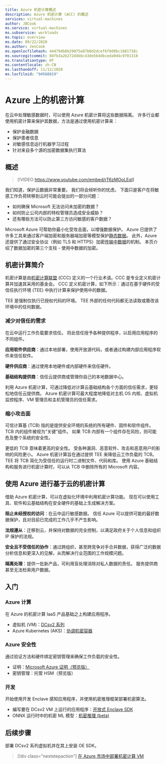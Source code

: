 ```yaml
---
title: Azure 机密计算概述
description: Azure 机密计算 (ACC) 的概述
services: virtual-machines
author: JBCook
ms.service: virtual-machines
ms.subservice: workloads
ms.topic: overview
ms.date: 09/22/2020
ms.author: JenCook
ms.openlocfilehash: 44479db6b29075e87b0d2dcef6f0d9bc1881738c
ms.sourcegitcommit: 04fb3a2b272d4bbc43de5b4dbceda9d4c9701310
ms.translationtype: HT
ms.contentlocale: zh-CN
ms.lasthandoff: 11/12/2020
ms.locfileid: "94560819"
---
```

# <a name="confidential-computing-on-azure"></a>Azure 上的机密计算

在云中处理敏感数据时，可以使用 Azure 机密计算将这些数据隔离。 许多行业都使用机密计算来保护其数据，方法是通过使用机密计算来：

- 保护金融数据
- 保护患者信息
- 对敏感信息运行机器学习过程
- 针对来自多个源的加密数据集执行算法


## <a name="overview"></a>概述
<p><p>


> [!VIDEO https://www.youtube.com/embed/rT6zMOoLEqI]

我们知道，保护云数据非常重要。 我们将会倾听你的忧虑。 下面只是客户在将敏感工作负荷转移到云时可能会提出的一部分问题： 

- 如何确保 Microsoft 无法访问未加密的数据？
- 如何防止公司内部的特权管理员造成安全威胁？
- 还有哪些方法可以防止第三方访问敏感的客户数据？

Microsoft Azure 可帮助你最小化受攻击面，以增强数据保护。 Azure 已提供了许多工具来通过客户端加密和服务器端加密等模型保护[静态数据](../security/fundamentals/encryption-atrest.md)。 此外，Azure 还提供了通过安全协议（例如 TLS 和 HTTPS）加密[传输中数据](../security/fundamentals/data-encryption-best-practices.md#protect-data-in-transit)的机制。 本页介绍了数据加密的第三个支柱 - 使用中数据的加密。

## <a name="introduction-to-confidential-computing"></a>机密计算简介  

机密计算是由[机密计算联盟](https://confidentialcomputing.io/) (CCC) 定义的一个行业术语。CCC 是专业定义机密计算并加速其采用的基金会。 CCC 定义机密计算，如下所示：通过在基于硬件的受信任执行环境 (TEE) 中执行计算来保护使用中的数据。

TEE 是强制仅执行已授权代码的环境。 TEE 外部的任何代码都无法读取或篡改该环境中的任何数据。 

### <a name="lessen-the-need-for-trust"></a>减少对信任的需求
在云中运行工作负载要求信任。 将此信任授予各种提供程序，以启用应用程序的不同组件。


**应用软件供应商**：通过本地部署，使用开放源代码，或者通过构建内部应用程序软件来信任软件。

**硬件供应商**：通过使用本地硬件或内部硬件来信任硬件。 

**基础结构提供商**：信任云提供商或管理你自己的本地数据中心。


利用 Azure 机密计算，可通过降低对计算云基础结构各个方面的信任需求，更轻松地信任云提供商。 Azure 机密计算可最大程度地降低对主机 OS 内核、虚拟机监控程序、VM 管理员和主机管理员的信任需求。

### <a name="reducing-the-attack-surface"></a>缩小攻击面
可信计算基 (TCB) 指的是提供安全环境的系统的所有硬件、固件和软件组件。 TCB 内的组件被视为“关键”组件。 如果 TCB 内部有一个组件存在风险，则可能危及整个系统的安全性。 

更低的 TCB 意味着更高的安全性。 受各种漏洞、恶意软件、攻击和恶意用户的影响的风险更小。 Azure 机密计算旨在通过提供 TEE 来降低云工作负载的 TCB。 TEE 将 TCB 简化为受信任的运行时二进制文件、代码和库。 使用 Azure 基础结构和服务进行机密计算时，可以从 TCB 中删除所有的 Microsoft 内容。


## <a name="using-azure-for-cloud-based-confidential-computing"></a>使用 Azure 进行基于云的机密计算 <a id="cc-on-azure"></a>

借助 Azure 机密计算，可以在虚拟化环境中利用机密计算功能。 现在可以使用工具、软件和云基础结构在安全硬件的基础上生成解决方案。  

**阻止未经授权的访问**：在云中运行敏感数据。 信任 Azure 可以提供可能的最好数据保护，且对目前已完成的工作几乎不产生影响。

**法规遵从**：迁移到云，并保持对数据的完全控制，以满足政府关于个人信息和组织 IP 保护的法规。

**安全且不受信任的协作**：通过跨组织，甚至跨竞争对手合并数据，获得广泛的数据分析信息和更深入的见解，从而解决行业范围的工作规模问题。

**隔离处理**：提供一批新产品，可利用盲处理消除对私人数据的责任。 服务提供商甚至无法检索用户数据。 

## <a name="get-started"></a>入门
### <a name="azure-compute"></a>Azure 计算
在 Azure 的机密计算 IaaS 产品基础之上构建应用程序。
- 虚拟机 (VM)：[DCsv2 系列](confidential-computing-enclaves.md)
- Azure Kubernetes (AKS)：[协调机密容器](confidential-nodes-aks-overview.md)

### <a name="azure-security"></a>Azure 安全性 
通过验证方法和硬件绑定密钥管理来确保工作负载的安全性。 
- 证明：[Microsoft Azure 证明（预览版）](../attestation/overview.md)
- 密钥管理：托管 HSM（预览版）

### <a name="develop"></a>开发
开始使用开发 Enclave 感知应用程序，并使用机密推理框架部署机密算法。
- 编写要在 DCsv2 VM 上运行的应用程序：[开放式 Enclave SDK](https://github.com/openenclave/openenclave)
- ONNX 运行时中的机密 ML 模型：[机密推理 (beta)](https://aka.ms/confidentialinference)

## <a name="next-steps"></a>后续步骤

部署 DCsv2 系列虚拟机并在其上安装 OE SDK。

> [!div class="nextstepaction"]
> [在 Azure 市场中部署机密计算 VM](quick-create-marketplace.md)